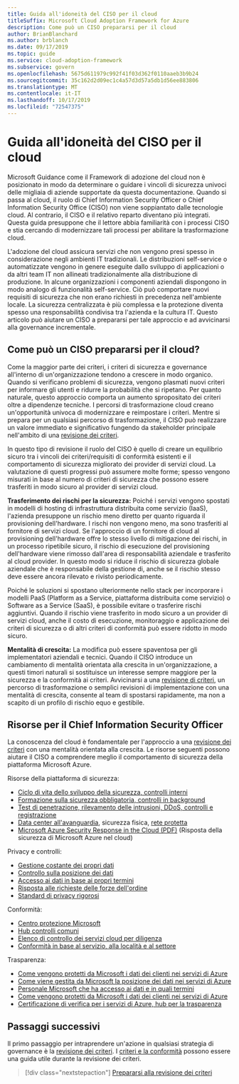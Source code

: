 ```yaml
---
title: Guida all'idoneità del CISO per il cloud
titleSuffix: Microsoft Cloud Adoption Framework for Azure
description: Come può un CISO prepararsi per il cloud
author: BrianBlanchard
ms.author: brblanch
ms.date: 09/17/2019
ms.topic: guide
ms.service: cloud-adoption-framework
ms.subservice: govern
ms.openlocfilehash: 5675d611979c992f41f03d362f0110aaeb3b9b24
ms.sourcegitcommit: 35c162d2d09ec1c4a57d3d57a5db1d56ee883806
ms.translationtype: MT
ms.contentlocale: it-IT
ms.lasthandoff: 10/17/2019
ms.locfileid: "72547375"
---
```

# <a name="ciso-cloud-readiness-guide"></a>Guida all'idoneità del CISO per il cloud

Microsoft Guidance come il Framework di adozione del cloud non è posizionato in modo da determinare o guidare i vincoli di sicurezza univoci delle migliaia di aziende supportate da questa documentazione. Quando si passa al cloud, il ruolo di Chief Information Security Officer o Chief Information Security Office (CISO) non viene soppiantato dalle tecnologie cloud. Al contrario, il CISO e il relativo reparto diventano più integrati. Questa guida presuppone che il lettore abbia familiarità con i processi CISO e stia cercando di modernizzare tali processi per abilitare la trasformazione cloud.

L'adozione del cloud assicura servizi che non vengono presi spesso in considerazione negli ambienti IT tradizionali. Le distribuzioni self-service o automatizzate vengono in genere eseguite dallo sviluppo di applicazioni o da altri team IT non allineati tradizionalmente alla distribuzione di produzione. In alcune organizzazioni i componenti aziendali dispongono in modo analogo di funzionalità self-service. Ciò può comportare nuovi requisiti di sicurezza che non erano richiesti in precedenza nell'ambiente locale. La sicurezza centralizzata è più complessa e la protezione diventa spesso una responsabilità condivisa tra l'azienda e la cultura IT. Questo articolo può aiutare un CISO a prepararsi per tale approccio e ad avvicinarsi alla governance incrementale.

<!-- markdownlint-disable MD026 -->

## <a name="how-can-a-ciso-prepare-for-the-cloud"></a>Come può un CISO prepararsi per il cloud?

Come la maggior parte dei criteri, i criteri di sicurezza e governance all'interno di un'organizzazione tendono a crescere in modo organico. Quando si verificano problemi di sicurezza, vengono plasmati nuovi criteri per informare gli utenti e ridurre la probabilità che si ripetano. Per quanto naturale, questo approccio comporta un aumento spropositato dei criteri oltre a dipendenze tecniche. I percorsi di trasformazione cloud creano un'opportunità univoca di modernizzare e reimpostare i criteri. Mentre si prepara per un qualsiasi percorso di trasformazione, il CISO può realizzare un valore immediato e significativo fungendo da stakeholder principale nell'ambito di una [revisione dei criteri](./cloud-policy-review.md).

In questo tipo di revisione il ruolo del CISO è quello di creare un equilibrio sicuro tra i vincoli dei criteri/requisiti di conformità esistenti e il comportamento di sicurezza migliorato dei provider di servizi cloud. La valutazione di questi progressi può assumere molte forme; spesso vengono misurati in base al numero di criteri di sicurezza che possono essere trasferiti in modo sicuro al provider di servizi cloud.

**Trasferimento dei rischi per la sicurezza:** Poiché i servizi vengono spostati in modelli di hosting di infrastruttura distribuita come servizio (IaaS), l'azienda presuppone un rischio meno diretto per quanto riguarda il provisioning dell'hardware. I rischi non vengono meno, ma sono trasferiti al fornitore di servizi cloud. Se l'approccio di un fornitore di cloud al provisioning dell'hardware offre lo stesso livello di mitigazione dei rischi, in un processo ripetibile sicuro, il rischio di esecuzione del provisioning dell'hardware viene rimosso dall'area di responsabilità aziendale e trasferito al cloud provider. In questo modo si riduce il rischio di sicurezza globale aziendale che è responsabile della gestione di, anche se il rischio stesso deve essere ancora rilevato e rivisto periodicamente.

Poiché le soluzioni si spostano ulteriormente nello stack per incorporare i modelli PaaS (Platform as a Service, piattaforma distribuita come servizio) o Software as a Service (SaaS), è possibile evitare o trasferire rischi aggiuntivi. Quando il rischio viene trasferito in modo sicuro a un provider di servizi cloud, anche il costo di esecuzione, monitoraggio e applicazione dei criteri di sicurezza o di altri criteri di conformità può essere ridotto in modo sicuro.

**Mentalità di crescita:** La modifica può essere spaventosa per gli implementatori aziendali e tecnici. Quando il CISO introduce un cambiamento di mentalità orientata alla crescita in un'organizzazione, a questi timori naturali si sostituisce un interesse sempre maggiore per la sicurezza e la conformità ai criteri. Avvicinarsi a una [revisione di criteri](./cloud-policy-review.md), un percorso di trasformazione o semplici revisioni di implementazione con una mentalità di crescita, consente al team di spostarsi rapidamente, ma non a scapito di un profilo di rischio equo e gestibile.

## <a name="resources-for-the-chief-information-security-officer"></a>Risorse per il Chief Information Security Officer

La conoscenza del cloud è fondamentale per l'approccio a una [revisione dei criteri](./cloud-policy-review.md) con una mentalità orientata alla crescita. Le risorse seguenti possono aiutare il CISO a comprendere meglio il comportamento di sicurezza della piattaforma Microsoft Azure.

Risorse della piattaforma di sicurezza:

- [Ciclo di vita dello sviluppo della sicurezza, controlli interni](https://www.microsoft.com/sdl)
- [Formazione sulla sicurezza obbligatoria, controlli in background](https://downloads.cloudsecurityalliance.org/star/self-assessment/StandardResponsetoRequestforInformationWindowsAzureSecurityPrivacy.docx)
- [Test di penetrazione, rilevamento delle intrusioni, DDoS, controlli e registrazione](https://www.microsoft.com/trustcenter/Security/AuditingAndLogging)
- [Data center all'avanguardia](https://www.microsoft.com/cloud-platform/global-datacenters), sicurezza fisica, [rete protetta](https://docs.microsoft.com/azure/security/security-network-overview)
- [Microsoft Azure Security Response in the Cloud (PDF)](https://aka.ms/SecurityResponsePaper) (Risposta della sicurezza di Microsoft Azure nel cloud)

Privacy e controlli:

- [Gestione costante dei propri dati](https://www.microsoft.com/trustcenter/Privacy/You-own-your-data)
- [Controllo sulla posizione dei dati](https://www.microsoft.com/trustcenter/Privacy/Where-your-data-is-located)
- [Accesso ai dati in base ai propri termini](https://www.microsoft.com/trustcenter/Privacy/Who-can-access-your-data-and-on-what-terms)
- [Risposta alle richieste delle forze dell'ordine](https://www.microsoft.com/trustcenter/Privacy/Responding-to-govt-agency-requests-for-customer-data)
- [Standard di privacy rigorosi](https://www.microsoft.com/TrustCenter/Privacy/We-set-and-adhere-to-stringent-standards)

Conformità:

- [Centro protezione Microsoft](https://www.microsoft.com/trustcenter/default.aspx)
- [Hub controlli comuni](https://www.microsoft.com/trustcenter/Common-Controls-Hub)
- [Elenco di controllo dei servizi cloud per diligenza](https://www.microsoft.com/trustcenter/Compliance/Due-Diligence-Checklist)
- [Conformità in base al servizio, alla località e al settore](https://www.microsoft.com/trustcenter/Compliance/default.aspx)

Trasparenza:

- [Come vengono protetti da Microsoft i dati dei clienti nei servizi di Azure](https://www.microsoft.com/trustcenter/Transparency/default.aspx)
- [Come viene gestita da Microsoft la posizione dei dati nei servizi di Azure](https://azuredatacentermap.azurewebsites.net)
- [Personale Microsoft che ha accesso ai dati e in quali termini](https://www.microsoft.com/trustcenter/Privacy/Who-can-access-your-data-and-on-what-terms)
- [Come vengono protetti da Microsoft i dati dei clienti nei servizi di Azure](https://www.microsoft.com/trustcenter/Transparency/default.aspx)
- [Certificazione di verifica per i servizi di Azure, hub per la trasparenza](https://www.microsoft.com/trustcenter/Compliance/default.aspx)

## <a name="next-steps"></a>Passaggi successivi

Il primo passaggio per intraprendere un'azione in qualsiasi strategia di governance è la [revisione dei criteri](./cloud-policy-review.md). I [criteri e la conformità](./index.md) possono essere una guida utile durante la revisione dei criteri.

> [!div class="nextstepaction"]
> [Prepararsi alla revisione dei criteri](./cloud-policy-review.md)
